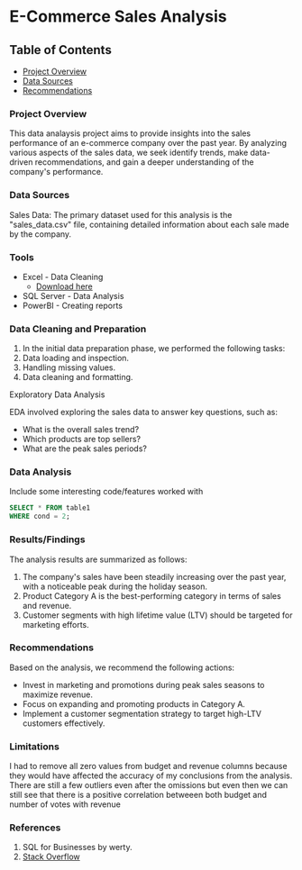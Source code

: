 # E-Commerce Sales Analysis

## Table of Contents

- [Project Overview](#project-overview)
- [Data Sources](#data-sources)
- [Recommendations](#recommendations)

### Project Overview

This data analaysis project aims to provide insights into the sales performance of an e-commerce company over the past year. By analyzing various aspects of the sales data, we seek identify trends, make data-driven recommendations, and gain a deeper understanding of the company's performance.

### Data Sources

Sales Data: The primary dataset used for this analysis is the "sales_data.csv" file, containing detailed information about each sale made by the company.

### Tools

- Excel - Data Cleaning
  - [Download here](https://microsoft.com)
- SQL Server - Data Analysis
- PowerBI - Creating reports


### Data Cleaning and Preparation

1. In the initial data preparation phase, we performed the following tasks:
2. Data loading and inspection.
3. Handling missing values.
4. Data cleaning and formatting.

Exploratory Data Analysis

EDA involved exploring the sales data to answer key questions, such as:

- What is the overall sales trend?
- Which products are top sellers?
- What are the peak sales periods?

### Data Analysis
Include some interesting code/features worked with


```sql
SELECT * FROM table1
WHERE cond = 2;
```

### Results/Findings

The analysis results are summarized as follows:
1. The company's sales have been steadily increasing over the past year, with a noticeable peak during the holiday season.
2. Product Category A is the best-performing category in terms of sales and revenue.
3. Customer segments with high lifetime value (LTV) should be targeted for marketing efforts.

### Recommendations

  Based on the analysis, we recommend the following actions:
 - Invest in marketing and promotions during peak sales seasons to maximize revenue.
 - Focus on expanding and promoting products in Category A.
 - Implement a customer segmentation strategy to target high-LTV customers effectively.
  
### Limitations

 I had to remove all zero values from budget and revenue columns because they would have affected the accuracy of my conclusions from the analysis. There are still a few outliers even     after the omissions but even then we can still see that there is a positive correlation betweeen both budget and number of votes with revenue

### References

 1. SQL for Businesses by werty.
 2. [Stack Overflow](https://stack.com)
   




 
